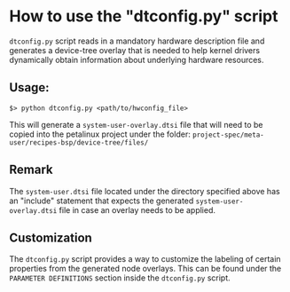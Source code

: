 # How to use the "dtconfig.py" script

`dtconfig.py` script reads in a mandatory hardware
description file and generates a device-tree overlay
that is needed to help kernel drivers dynamically 
obtain information about underlying hardware resources.

## Usage:
```
$> python dtconfig.py <path/to/hwconfig_file>
```
This will generate a `system-user-overlay.dtsi` file that
will need to be copied into the petalinux project under the 
folder: `project-spec/meta-user/recipes-bsp/device-tree/files/`

## Remark
The `system-user.dtsi` file located under the directory specified
above has an "include" statement that expects the generated
`system-user-overlay.dtsi` file in case an overlay needs to be applied.

## Customization
The `dtconfig.py` script provides a way to customize the labeling
of certain properties from the generated node overlays. 
This can be found under the `PARAMETER DEFINITIONS` section inside the 
`dtconfig.py` script.
